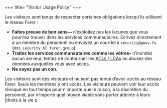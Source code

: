 +++
title= "Visitor Usage Policy"
+++

Les visiteurs sont tenus de respecter certaines obligations lorsqu’ils utilisent le réseau Farer :
  - **Faites preuve de bon sens—** n’exploitez pas les lacunes que vous pourriez trouver dans les services communautaires. Écrivez directement à un membre du personnel ou envoyez un courriel à `security@gouv.fa` (ext. `security AT farer.group`).
  - **Traitez les services communautaires comme les vôtres–** n’inondez aucun serveur, tentez de contourner les <abbr title="Access-Control Lists / Liste de Contrôle d'Accès">ACLs / LCAs</abbr> ou abusez des données auxquelles vous avez accès. 
  - **Ne soyez pas un con.**

Les visiteurs sont des visiteurs et ne sont pas tenus d’avoir accès au réseau Farer. Seuls les membres y ont accès. Les visiteurs peuvent voir leur accès révoqué en tout temps pour n’importe quelle raison, à la discrétion du personnel, par n’importe quel moyen viable sans porter atteinte à leurs [droits à la vie p
